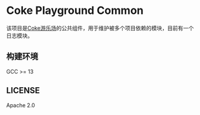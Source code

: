 # Coke Playground Common
该项目是[Coke游乐场](https://github.com/coke-playground)的公共组件，用于维护被多个项目依赖的模块，目前有一个日志模块。

## 构建环境
GCC >= 13

## LICENSE
Apache 2.0
